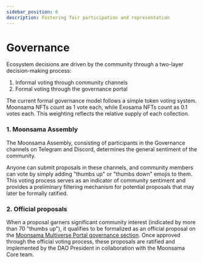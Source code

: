 ```yaml
---
sidebar_position: 6
description: Fostering fair participation and representation
---
```


# Governance

Ecosystem decisions are driven by the community through a two-layer decision-making process:

1. Informal voting through community channels
2. Formal voting through the governance portal

The current formal governance model follows a simple token voting system. Moonsama NFTs count as 1 vote each, while Exosama NFTs count as 0.1 votes each. This weighting reflects the relative supply of each collection.

### 1. Moonsama Assembly
The Moonsama Assembly, consisting of participants in the Governance channels on Telegram and Discord, determines the general sentiment of the community.

Anyone can submit proposals in these channels, and community members can vote by simply adding "thumbs up" or "thumbs down" emojis to them. This voting process serves as an indicator of community sentiment and provides a preliminary filtering mechanism for potential proposals that may later be formally ratified.

### 2. Official proposals
When a proposal garners significant community interest (indicated by more than 70 "thumbs up"), it qualifies to be formalized as an official proposal on the [Moonsama Multiverse Portal governance section](https://portal.moonsama.com/governance). Once approved through the official voting process, these proposals are ratified and implemented by the DAO President in collaboration with the Moonsama Core team.
